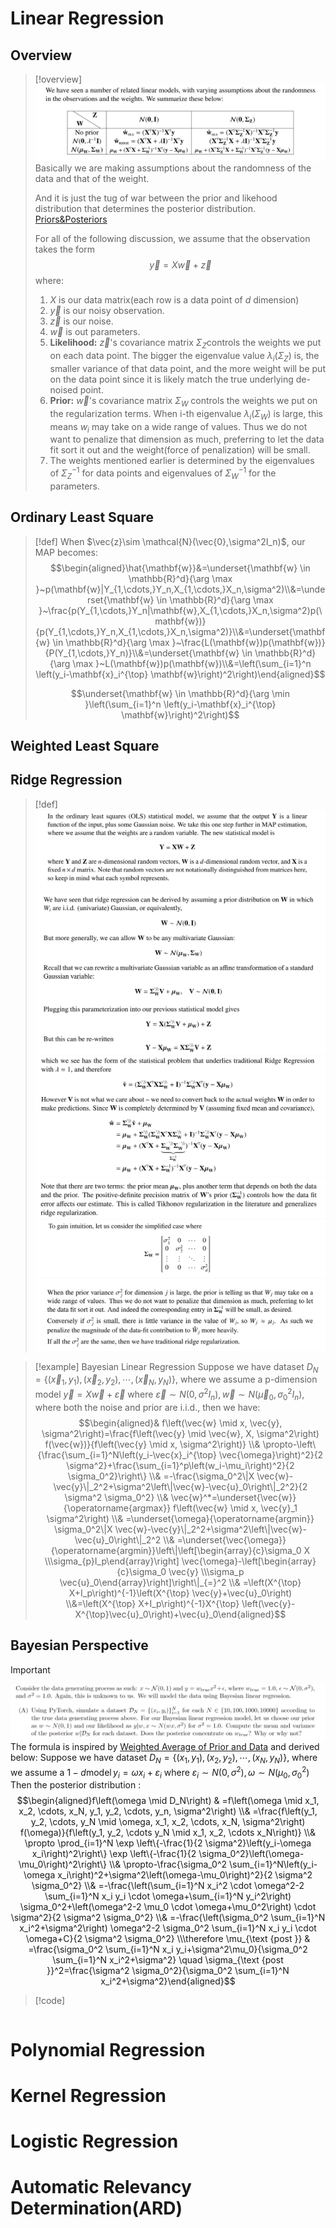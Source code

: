 # Linear Regression
## Overview
> [!overview]
> ![](3_Regression&Reparametrization.assets/image-20240203160654772.png)
> Basically we are making assumptions about the randomness of the data and that of the weight.
> 
> And it is just the tug of war between the prior and likehood distribution that determines the posterior distribution. [Priors&Posteriors](../../../../Data_Science/Statistical_Inference/Bayesian_Statistics/Priors&Posteriors.md)
> 
> For all of the following discussion, we assume that the observation takes the form $$\vec{y}=X\vec{w}+\vec{z}$$ where:
> 1. $X$ is our data matrix(each row is a data point of $d$ dimension)
> 2. $\vec{y}$ is our noisy observation.
> 3. $\vec{z}$ is our noise. 
> 4. $\vec{w}$ is out parameters.
> 5. **Likelihood:** $\vec{z}$'s covariance matrix $\Sigma_Z$controls the weights we put on each data point. The bigger the eigenvalue value $\lambda_i(\Sigma_Z)$ is, the smaller variance of that data point, and the more weight will be put on the data point since it is likely match the true underlying de-noised point.
> 6. **Prior:** $\vec{w}$'s covariance matrix $\Sigma_W$ controls the weights we put on the regularization terms. When i-th eigenvalue $\lambda_i(\Sigma_W)$ is large, this means $w_i$ may take on a wide range of values. Thus we do not want to penalize that dimension as much, preferring to let the data fit sort it out and the weight(force of penalization) will be small.
> 7. The weights mentioned earlier is determined by the eigenvalues of $\Sigma_Z^{-1}$ for data points and eigenvalues of $\Sigma_W^{-1}$ for the parameters.


## Ordinary Least Square
> [!def]
> When $\vec{z}\sim \mathcal{N}(\vec{0},\sigma^2I_n)$, our MAP becomes:
> $$\begin{aligned}\hat{\mathbf{w}}&=\underset{\mathbf{w} \in \mathbb{R}^d}{\arg \max }~p(\mathbf{w}|Y_{1,\cdots,}Y_n,X_{1,\cdots,}X_n,\sigma^2)\\&=\underset{\mathbf{w} \in \mathbb{R}^d}{\arg \max }~\frac{p(Y_{1,\cdots,}Y_n|\mathbf{w},X_{1,\cdots,}X_n,\sigma^2)p(\mathbf{w})}{p(Y_{1,\cdots,}Y_n,X_{1,\cdots,}X_n,\sigma^2)}\\&=\underset{\mathbf{w} \in \mathbb{R}^d}{\arg \max }~\frac{L(\mathbf{w})p(\mathbf{w})}{P(Y_{1,\cdots,}Y_n)}\\&=\underset{\mathbf{w} \in \mathbb{R}^d}{\arg \max }~L(\mathbf{w})p(\mathbf{w})\\&=\left(\sum_{i=1}^n \left(y_i-\mathbf{x}_i^{\top} \mathbf{w}\right)^2\right)\end{aligned}$$
> 
> $$\underset{\mathbf{w} \in \mathbb{R}^d}{\arg \min }\left(\sum_{i=1}^n \left(y_i-\mathbf{x}_i^{\top} \mathbf{w}\right)^2\right)$$



## Weighted Least Square
> 



## Ridge Regression
> [!def]
> ![](3_Regression&Reparametrization.assets/image-20240215185851667.png)![](3_Regression&Reparametrization.assets/image-20240215185859913.png)![](3_Regression&Reparametrization.assets/image-20240215185918635.png)![](3_Regression&Reparametrization.assets/image-20240215190345861.png)![](3_Regression&Reparametrization.assets/image-20240215190355652.png)![](3_Regression&Reparametrization.assets/image-20240215190402804.png)


> [!example] Bayesian Linear Regression
> Suppose we have dataset $D_N=\left\{\left(\vec{x}_1, y_1\right),\left(\vec{x}_2, y_2\right), \cdots,\left(\vec{x}_N, y_N\right)\right\}$, where we assume a p-dimension model $\vec{y}=X \vec{w}+\vec{\varepsilon}$ where $\vec{\varepsilon} \sim N\left(0, \sigma^2 I_n\right), \vec{w} \sim N\left(\vec{\mu}_0, \sigma_0^2 I_n\right)$, where both the noise and prior are i.i.d., then we have:
> $$\begin{aligned}& f\left(\vec{w} \mid x, \vec{y}, \sigma^2\right)=\frac{f\left(\vec{y} \mid \vec{w}, X, \sigma^2\right) f(\vec{w})}{f\left(\vec{y} \mid x, \sigma^2\right)} \\& \propto-\left\{\frac{\sum_{i=1}^N\left(y_i-\vec{x}_i^{\top} \vec{\omega}\right)^2}{2 \sigma^2}+\frac{\sum_{i=1}^p\left(w_i-\mu_i\right)^2}{2 \sigma_0^2}\right\} \\& =-\frac{\sigma_0^2\|X \vec{w}-\vec{y}\|_2^2+\sigma^2\left\|\vec{w}-\vec{u}_0\right\|_2^2}{2 \sigma^2 \sigma_0^2} \\& \vec{w}^*=\underset{\vec{w}}{\operatorname{argmax}} f\left(\vec{w} \mid x, \vec{y}_1 \sigma^2\right) \\& =\underset{\omega}{\operatorname{argmin}} \sigma_0^2\|X \vec{w}-\vec{y}\|_2^2+\sigma^2\left\|\vec{w}-\vec{u}_0\right\|_2^2 \\& =\underset{\vec{\omega}}{\operatorname{argmin}}\left\|\left[\begin{array}{c}\sigma_0 X \\\sigma_{p}I_p\end{array}\right] \vec{\omega}-\left[\begin{array}{c}\sigma_0 \vec{y} \\\sigma_p \vec{u}_0\end{array}\right]\right\|_{=}^2 \\& =\left(X^{\top} X+I_p\right)^{-1}\left(X^{\top} \vec{y}+\vec{u}_0\right) \\&=\left(X^{\top} X+I_p\right)^{-1}X^{\top} \left(\vec{y}-X^{\top}\vec{u}_0\right)+\vec{u}_0\end{aligned}$$
> 



## Bayesian Perspective
> [!important]
> ![](3_Regression&Reparametrization.assets/image-20240215194645426.png)
> The formula is inspired by [Weighted Average of Prior and Data](../../../../Data_Science/Statistical_Inference/Bayesian_Statistics/Priors&Posteriors.md#Guassian%20Priors#Weighted%20Average%20of%20Prior%20and%20Data) and derived below:
> Suppose we have dataset $D_N=\left\{\left(x_1, y_1\right),\left(x_2, y_2\right), \cdots,\left(x_N, y_N\right)\right\}$, where we assume a $1-d \operatorname{model} y_i=\omega x_i+\varepsilon_i$ where $\varepsilon_i \sim N\left(0, \sigma^2\right), \omega \sim N\left(\mu_0, \sigma_0^2\right)$
> Then the posterior distribution :$$\begin{aligned}f\left(\omega \mid D_N\right) & =f\left(\omega \mid x_1, x_2, \cdots, x_N, y_1, y_2, \cdots, y_n, \sigma^2\right) \\& =\frac{f\left(y_1, y_2, \cdots, y_N \mid \omega, x_1, x_2, \cdots, x_N, \sigma^2\right) f(\omega)}{f\left(y_1, y_2, \cdots y_N \mid x_1, x_2, \cdots x_N\right)} \\& \propto \prod_{i=1}^N \exp \left\{-\frac{1}{2 \sigma^2}\left(y_i-\omega x_i\right)^2\right\} \exp \left\{-\frac{1}{2 \sigma_0^2}\left(\omega-\mu_0\right)^2\right\} \\& \propto-\frac{\sigma_0^2 \sum_{i=1}^N\left(y_i-\omega x_i\right)^2+\sigma^2\left(\omega-\mu_0\right)^2}{2 \sigma^2 \sigma_0^2} \\& =-\frac{\left(\sum_{i=1}^N x_i^2 \cdot \omega^2-2 \sum_{i=1}^N x_i y_i \cdot \omega+\sum_{i=1}^N y_i^2\right) \sigma_0^2+\left(\omega^2-2 \mu_0 \cdot \omega+\mu_0^2\right) \cdot \sigma^2}{2 \sigma^2 \sigma_0^2} \\& =-\frac{\left(\sigma_0^2 \sum_{i=1}^N x_i^2+\sigma^2\right) \omega^2-2 \sigma_0^2 \sum_{i=1}^N x_i y_i \cdot \omega+C}{2 \sigma^2 \sigma_0^2} \\\therefore \mu_{\text {post }} & =\frac{\sigma_0^2 \sum_{i=1}^N x_i y_i+\sigma^2\mu_0}{\sigma_0^2 \sum_{i=1}^N x_i^2+\sigma^2} \quad \sigma_{\text {post }}^2=\frac{\sigma^2 \sigma_0^2}{\sigma_0^2 \sum_{i=1}^N x_i^2+\sigma^2}\end{aligned}$$
> 
> 


> [!code]
```python

```






# Polynomial Regression




# Kernel Regression




# Logistic Regression



# Automatic Relevancy Determination(ARD)






